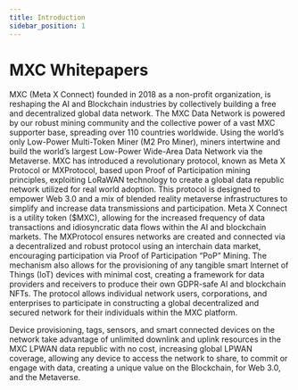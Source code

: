 ```yaml
---
title: Introduction
sidebar_position: 1
---
```

# MXC Whitepapers

MXC (Meta X Connect) founded in 2018 as a non-profit organization, is reshaping the AI and Blockchain industries by collectively building a free and decentralized global data network. 
The MXC Data Network is powered by our robust mining community and the collective power of a vast MXC supporter base, spreading over 110 countries worldwide. Using the world’s only Low-Power Multi-Token Miner (M2 Pro Miner), miners intertwine and build the world’s largest Low-Power Wide-Area Data Network via the Metaverse. MXC has introduced a revolutionary protocol, known as Meta X Protocol or MXProtocol, based upon Proof of Participation mining principles, exploiting LoRaWAN technology to create a global data republic network utilized for real world adoption. This protocol is designed to empower Web 3.0 and a mix of blended reality metaverse infrastructures to simplify and increase data transmissions and participation.
Meta X Connect is a utility token ($MXC), allowing for the increased frequency of data transactions and idiosyncratic data flows within the AI and blockchain markets. The MXProtocol ensures networks are created and connected via a decentralized and robust protocol using an interchain data market, encouraging participation via Proof of Participation “PoP” Mining. The mechanism also allows for the provisioning of any tangible smart Internet of Things (IoT) devices with minimal cost, creating a framework for data providers and receivers to produce their own GDPR-safe AI and blockchain NFTs.
The protocol allows individual network users, corporations, and enterprises to participate in constructing a global decentralized and secured network for their individuals within the MXC platform. 

Device provisioning, tags, sensors, and smart connected devices on the network take advantage of unlimited downlink and uplink resources in the MXC LPWAN data republic with no cost, increasing global LPWAN coverage, allowing any device to access the network to share, to commit or engage with data, creating a unique value on the Blockchain, for Web 3.0, and the Metaverse. 
